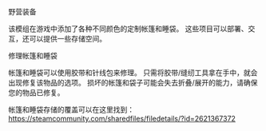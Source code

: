 野营装备

该模组在游戏中添加了各种不同颜色的定制帐篷和睡袋。 这些项目可以部署、交互，还可以提供一些存储空间。

修理帐篷和睡袋

帐篷和睡袋可以使用胶带和针线包来修理。 只需将胶带/缝纫工具拿在手中，就会出现修复该物品的选项。
损坏的帐篷和袋子可能会失去折叠/展开的能力，请确保您的物品已修复。

帐篷和睡袋存储的覆盖可以在这里找到：
https://steamcommunity.com/sharedfiles/filedetails/?id=2621367372

